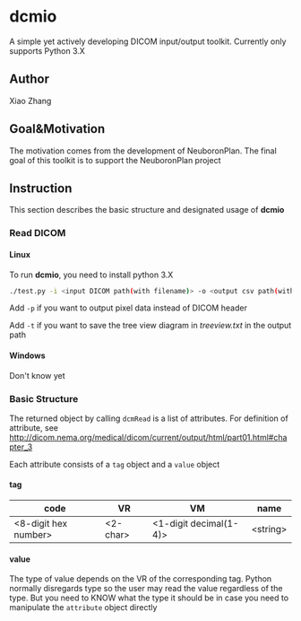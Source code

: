 # dcmio

A simple yet actively developing DICOM input/output toolkit. Currently only supports Python 3.X

## Author

Xiao Zhang

## Goal&Motivation

The motivation comes from the development of NeuboronPlan. The final goal of this toolkit is to support the NeuboronPlan project

## Instruction

This section describes the basic structure and designated usage of **dcmio**

### Read DICOM

#### Linux

To run **dcmio**, you need to install python 3.X

```bash
./test.py -i <input DICOM path(with filename)> -o <output csv path(without filename)> <-p> <-t>
```

Add `-p` if you want to output pixel data instead of DICOM header

Add `-t` if you want to save the tree view diagram in *treeview.txt* in the output path

#### Windows

Don't know yet

### Basic Structure

The returned object by calling `dcmRead` is a list of attributes. For definition of attribute, see <http://dicom.nema.org/medical/dicom/current/output/html/part01.html#chapter_3>

Each attribute consists of a `tag` object and a `value` object

#### tag

|   code  | VR | VM | name |
| -------- | -- | -- | ---- |
| \<8-digit hex number\> | \<2-char\> | \<1-digit decimal(1-4)\> | \<string\> |

#### value

The type of value depends on the VR of the corresponding tag. Python normally disregards type so the user may read the value regardless of the type. But you need to KNOW what the type it should be in case you need to manipulate the `attribute` object directly
